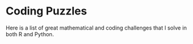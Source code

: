 # Coding Puzzles
Here is a list of great mathematical and coding challenges that I solve in both R and Python.
